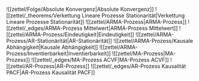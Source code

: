 ![[zettel/Folge/Absolute Konvergenz|Absolute Konvergenz]]
![[zettel/_theorems/Verkettung Lineare Prozesse Stationarität|Verkettung Lineare Prozesse Stationarität]]
![[zettel/ARMA-Prozess|ARMA-Prozess]]
![[zettel/_edges/ARMA-Prozess Mittelwert|ARMA-Prozess Mittelwert]]
![[zettel/ARMA-Prozess/Eindeutigkeit|Eindeutigkeit]]
![[zettel/ARMA-Prozess/AR-Stationärität|AR-Stationärität]]
![[zettel/ARMA-Prozess/Kausale Abhängigkeit|Kausale Abhängigkeit]]
![[zettel/ARMA-Prozess/Inventierbarkeit|Inventierbarkeit]]
![[zettel/MA-Prozess|MA-Prozess]]
![[zettel/_edges/MA-Prozess ACVF|MA-Prozess ACVF]]
![[zettel/AR-Prozess|AR-Prozess]]
![[zettel/_edges/AR-Prozess Kausalität PACF|AR-Prozess Kausalität PACF]]